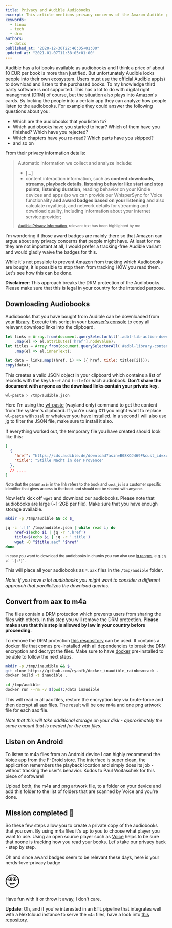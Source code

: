 ```yaml
---
title: Privacy and Audible Audiobooks
excerpt: This article mentions privacy concerns of the Amazon Audible platform and discusses how to prevent a lock-in into Amazon's apps in order to gain more privacy.
keywords:
  - linux
  - tech
  - drm
authors:
  - dotcs
published_at: "2020-12-30T22:46:05+01:00"
updated_at: "2021-01-07T11:38:05+01:00"
---
```


Audible has a lot books available as audiobooks and I think a price of about 10 EUR per book is more than justified.
But unfortunately Audible locks people into their own ecosystem.
Users must use the official Audible app(s) to download and listen to the purchased books.
To my knowledge third party software is not supported.
This has a lot to do with digital right managment (DRM) of course, but the situation also plays into Amazon's cards.
By locking the people into a certain app they can analyze how people listen to the audiobooks.
For example they could answer the following questions about you:

- Which are the audiobooks that you listen to?
- Which audiobooks have you started to hear? Which of them have you finished? Which have you rejected?
- Which chapters have you re-read? Which parts have you skipped?
- and so on

From their privacy information details:

> Automatic information we collect and analyze include:  
> - [...]  
> - content interaction information, such as **content downloads, streams, playback details**, **listening behavior like start and stop points**, **listening duration**, reading behavior on your Kindle devices and apps (so we can provide our WhisperSync for Voice functionality **and award badges based on your listening** and also calculate royalties), and network details for streaming and download quality, including information about your internet service provider;
> 
> <small>[Audible Privacy Information], relevant text has been highlighted by me</small>

I'm wondering if those award badges are mainly there so that Amazon can argue about any privacy concerns that people might have.
At least for me they are not important at all, I would prefer a tracking-free Audible variant and would gladly waive the badges for this.

While it's not possible to prevent Amazon from tracking which Audiobooks are bought, it is possible to stop them from tracking HOW you read them.
Let's see how this can be done.

**Disclaimer**:
This approach breaks the DRM protection of the Audiobooks.
Please make sure that this is legal in your country for the intended purpose.

## Downloading Audiobooks

Audiobooks that you have bought from Audible can be downloaded from your [library](https://www.audible.de/library/titles).
Execute this script in your [browser's console][firefox-execute-console-cmd] to copy all relevant download links into the clipboard.

```js
let links = Array.from(document.querySelectorAll('.adbl-lib-action-download > a[href^="https://cds.audible.de/download"]'))
    .map(el => el.attributes['href'].nodeValue);
let titles = Array.from(document.querySelectorAll('#adbl-library-content-main .bc-list a.bc-link[href^="/pd"]'))
    .map(el => el.innerText);

let data = links.map((href, i) => ({ href, title: titles[i]}));
copy(data);
```

This creates a valid JSON object in your clipboard which contains a list of records with the keys `href` and `title` for each audiobook.
**Don't share the document with anyone as the download links contain your private key.**

```bash
wl-paste > /tmp/audible.json
```

Here I'm using the [wl-paste] (wayland only) command to get the content from the system's clipboard. 
If you're using X11 you might want to replace `wl-paste` with `xsel` or whatever you have installed.
In a second I will also use [jq] to filter the JSON file, make sure to install it also.

If everything worked out, the temporary file you have created should look like this:

```json
[
  {
    "href": "https://cds.audible.de/download?asin=B08KQJ469F&cust_id=xxxxxxxxxxxxxxxxxxxxxxxxxxxxxxxxxxxxxxxxxxxxxxxxxxxxxxxxxxxx&codec=LC_128_44100_Stereo&source=Audible&type=AUDI",
    "title": "Stille Nacht in der Provence"
  },
  // ....
]
```

<small>

Note that the param `asin` in the link refers to the book and `cust_id` is a customer specific identifier that gives access to the book and should not be shared with anyone.

</small>


Now let's kick off `wget` and download our audiobooks.
Please note that audiobooks are large (~1-2GB per file).
Make sure that you have enough storage available.

```bash
mkdir -p /tmp/audible && cd $_

jq -c '.[]' /tmp/audible.json | while read i; do
    href=$(echo $i | jq -r '.href')
    title=$(echo $i | jq -r '.title')
    wget -O "$title.aax" "$href"
done
```

<small>

In case you want to download the audiobooks in chunks you can also use [jq ranges], e.g. `jq -c '.[:3]'`.

</small>

This will place all your audiobooks as `*.aax` files in the `/tmp/audible` folder.

*Note: If you have a lot audiobooks you might want to consider a different approach that parallelizes the download queries.*

## Convert from aax to m4a

The files contain a DRM protection which prevents users from sharing the files with others.
In this step you will remove the DRM protection.
**Please make sure that this step is allowed by law in your country before proceeding.**

To remove the DRM protection [this respository][inaudible] can be used.
It contains a docker file that comes pre-installed with all dependencies to break the DRM encryption and decrypt the files.
Make sure to have [docker] pre-installed to be able to follow the next steps.

```bash
mkdir -p /tmp/inaudible && $_
git clone https://github.com/ryanfb/docker_inaudible_rainbowcrack .
docker build -t inaudible .

cd /tmp/audible
docker run --rm -v $(pwd):/data inaudible
```

This will read in all aax files, restore the encryption key via brute-force and then decrypt all aax files.
The result will be one m4a and one png artwork file for each aax file.

*Note that this will take additional storage on your disk - approximately the same amount that is needed for the aax files.*

## Listen on Android

To listen to m4a files from an Android device I can highly recommend the [Voice] app from the F-Droid store.
The interface is super clean, the application remembers the playback location and simply does its job - without tracking the user's behavior.
Kudos to Paul Woitaschek for this piece of software!

Upload both, the m4a and png artwork file, to a folder on your device and add this folder to the list of folders that are scanned by Voice and you're done.

## Mission completed 🥳

So these few steps allow you to create a private copy of the audiobooks that you own.
By using m4a files it's up to you to choose what player you want to use.
Using an open source player such as [Voice] helps to be sure that noone is tracking how you read your books.
Let's take our privacy back - step by step.

Oh and since award badges seem to be relevant these days, here is your nerds-love-privacy badge

<span style="font-size: 4em;">🤓</span>

Have fun with it or throw it away, I don't care.

**Update**:
Oh, and if you're interested in an ETL pipeline that integrates well with a Nextcloud instance to serve the `m4a` files, have a look into [this repository][luigi-etl].


[inaudible]: https://github.com/ryanfb/docker_inaudible_rainbowcrack
[docker]: https://docs.docker.com/get-docker/
[wl-paste]: https://github.com/bugaevc/wl-clipboard
[jq]: https://stedolan.github.io/jq/
[jq ranges]: https://www.systutorials.com/docs/linux/man/1-jq/#lbBX
[Voice]: https://f-droid.org/en/packages/de.ph1b.audiobook/
[Audible Privacy Information]: https://help.audible.com/s/article/audible-privacy-information?language=en_US
[firefox-execute-console-cmd]: https://developer.mozilla.org/en-US/docs/Tools/Browser_Console
[luigi-etl]: https://git.home.dotcs.me/dotcs/audible-nextcloud-etl